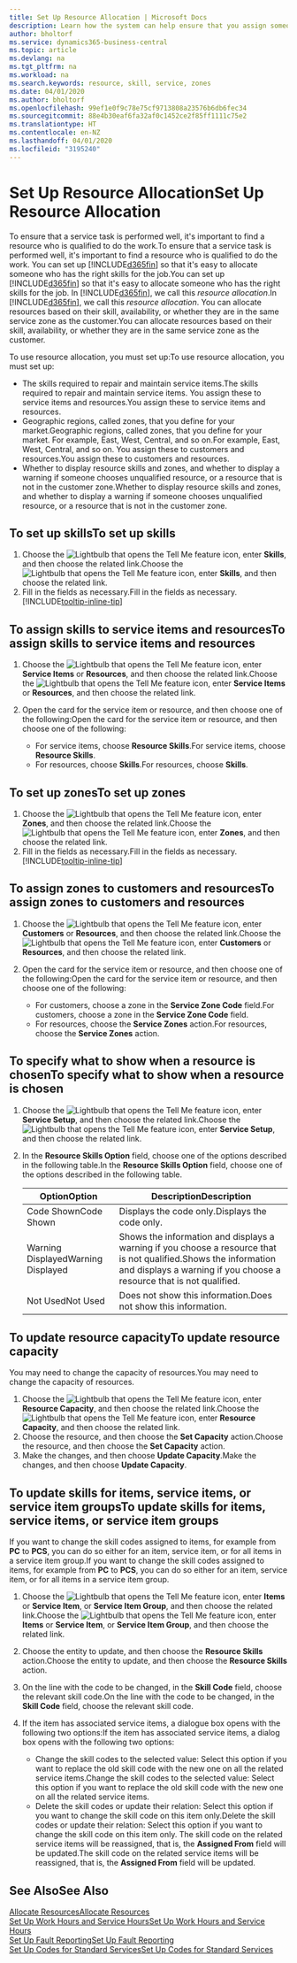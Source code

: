 ```yaml
---
title: Set Up Resource Allocation | Microsoft Docs
description: Learn how the system can help ensure that you assign someone who has the skills required to provide a service.
author: bholtorf
ms.service: dynamics365-business-central
ms.topic: article
ms.devlang: na
ms.tgt_pltfrm: na
ms.workload: na
ms.search.keywords: resource, skill, service, zones
ms.date: 04/01/2020
ms.author: bholtorf
ms.openlocfilehash: 99ef1e0f9c78e75cf9713808a23576b6db6fec34
ms.sourcegitcommit: 88e4b30eaf6fa32af0c1452ce2f85ff1111c75e2
ms.translationtype: HT
ms.contentlocale: en-NZ
ms.lasthandoff: 04/01/2020
ms.locfileid: "3195240"
---
```

# <a name="set-up-resource-allocation"></a><span data-ttu-id="3757f-103">Set Up Resource Allocation</span><span class="sxs-lookup"><span data-stu-id="3757f-103">Set Up Resource Allocation</span></span>
<span data-ttu-id="3757f-104">To ensure that a service task is performed well, it's important to find a resource who is qualified to do the work.</span><span class="sxs-lookup"><span data-stu-id="3757f-104">To ensure that a service task is performed well, it's important to find a resource who is qualified to do the work.</span></span> <span data-ttu-id="3757f-105">You can set up [!INCLUDE[d365fin](includes/d365fin_md.md)] so that it's easy to allocate someone who has the right skills for the job.</span><span class="sxs-lookup"><span data-stu-id="3757f-105">You can set up [!INCLUDE[d365fin](includes/d365fin_md.md)] so that it's easy to allocate someone who has the right skills for the job.</span></span> <span data-ttu-id="3757f-106">In [!INCLUDE[d365fin](includes/d365fin_md.md)], we call this _resource allocation_.</span><span class="sxs-lookup"><span data-stu-id="3757f-106">In [!INCLUDE[d365fin](includes/d365fin_md.md)], we call this _resource allocation_.</span></span> <span data-ttu-id="3757f-107">You can allocate resources based on their skill, availability, or whether they are in the same service zone as the customer.</span><span class="sxs-lookup"><span data-stu-id="3757f-107">You can allocate resources based on their skill, availability, or whether they are in the same service zone as the customer.</span></span> 

<span data-ttu-id="3757f-108">To use resource allocation, you must set up:</span><span class="sxs-lookup"><span data-stu-id="3757f-108">To use resource allocation, you must set up:</span></span>  
  
* <span data-ttu-id="3757f-109">The skills required to repair and maintain service items.</span><span class="sxs-lookup"><span data-stu-id="3757f-109">The skills required to repair and maintain service items.</span></span> <span data-ttu-id="3757f-110">You assign these to service items and resources.</span><span class="sxs-lookup"><span data-stu-id="3757f-110">You assign these to service items and resources.</span></span>  
* <span data-ttu-id="3757f-111">Geographic regions, called zones, that you define for your market.</span><span class="sxs-lookup"><span data-stu-id="3757f-111">Geographic regions, called zones, that you define for your market.</span></span> <span data-ttu-id="3757f-112">For example, East, West, Central, and so on.</span><span class="sxs-lookup"><span data-stu-id="3757f-112">For example, East, West, Central, and so on.</span></span> <span data-ttu-id="3757f-113">You assign these to customers and resources.</span><span class="sxs-lookup"><span data-stu-id="3757f-113">You assign these to customers and resources.</span></span>  
* <span data-ttu-id="3757f-114">Whether to display resource skills and zones, and whether to display a warning if someone chooses unqualified resource, or a resource that is not in the customer zone.</span><span class="sxs-lookup"><span data-stu-id="3757f-114">Whether to display resource skills and zones, and whether to display a warning if someone chooses unqualified resource, or a resource that is not in the customer zone.</span></span>  

## <a name="to-set-up-skills"></a><span data-ttu-id="3757f-115">To set up skills</span><span class="sxs-lookup"><span data-stu-id="3757f-115">To set up skills</span></span>
1. <span data-ttu-id="3757f-116">Choose the ![Lightbulb that opens the Tell Me feature](media/ui-search/search_small.png "Tell me what you want to do") icon, enter **Skills**, and then choose the related link.</span><span class="sxs-lookup"><span data-stu-id="3757f-116">Choose the ![Lightbulb that opens the Tell Me feature](media/ui-search/search_small.png "Tell me what you want to do") icon, enter **Skills**, and then choose the related link.</span></span>  
2. <span data-ttu-id="3757f-117">Fill in the fields as necessary.</span><span class="sxs-lookup"><span data-stu-id="3757f-117">Fill in the fields as necessary.</span></span> [!INCLUDE[tooltip-inline-tip](includes/tooltip-inline-tip_md.md)]  

## <a name="to-assign-skills-to-service-items-and-resources"></a><span data-ttu-id="3757f-118">To assign skills to service items and resources</span><span class="sxs-lookup"><span data-stu-id="3757f-118">To assign skills to service items and resources</span></span>
1. <span data-ttu-id="3757f-119">Choose the ![Lightbulb that opens the Tell Me feature](media/ui-search/search_small.png "Tell me what you want to do") icon, enter **Service Items** or **Resources**, and then choose the related link.</span><span class="sxs-lookup"><span data-stu-id="3757f-119">Choose the ![Lightbulb that opens the Tell Me feature](media/ui-search/search_small.png "Tell me what you want to do") icon, enter **Service Items** or **Resources**, and then choose the related link.</span></span>  
2. <span data-ttu-id="3757f-120">Open the card for the service item or resource, and then choose one of the following:</span><span class="sxs-lookup"><span data-stu-id="3757f-120">Open the card for the service item or resource, and then choose one of the following:</span></span>  
  
    * <span data-ttu-id="3757f-121">For service items, choose **Resource Skills**.</span><span class="sxs-lookup"><span data-stu-id="3757f-121">For service items, choose **Resource Skills**.</span></span>  
    * <span data-ttu-id="3757f-122">For resources, choose **Skills**.</span><span class="sxs-lookup"><span data-stu-id="3757f-122">For resources, choose **Skills**.</span></span>  

## <a name="to-set-up-zones"></a><span data-ttu-id="3757f-123">To set up zones</span><span class="sxs-lookup"><span data-stu-id="3757f-123">To set up zones</span></span>
1. <span data-ttu-id="3757f-124">Choose the ![Lightbulb that opens the Tell Me feature](media/ui-search/search_small.png "Tell me what you want to do") icon, enter **Zones**, and then choose the related link.</span><span class="sxs-lookup"><span data-stu-id="3757f-124">Choose the ![Lightbulb that opens the Tell Me feature](media/ui-search/search_small.png "Tell me what you want to do") icon, enter **Zones**, and then choose the related link.</span></span>  
2. <span data-ttu-id="3757f-125">Fill in the fields as necessary.</span><span class="sxs-lookup"><span data-stu-id="3757f-125">Fill in the fields as necessary.</span></span> [!INCLUDE[tooltip-inline-tip](includes/tooltip-inline-tip_md.md)]  

## <a name="to-assign-zones-to-customers-and-resources"></a><span data-ttu-id="3757f-126">To assign zones to customers and resources</span><span class="sxs-lookup"><span data-stu-id="3757f-126">To assign zones to customers and resources</span></span> 
1. <span data-ttu-id="3757f-127">Choose the ![Lightbulb that opens the Tell Me feature](media/ui-search/search_small.png "Tell me what you want to do") icon, enter **Customers** or **Resources**, and then choose the related link.</span><span class="sxs-lookup"><span data-stu-id="3757f-127">Choose the ![Lightbulb that opens the Tell Me feature](media/ui-search/search_small.png "Tell me what you want to do") icon, enter **Customers** or **Resources**, and then choose the related link.</span></span>  
2. <span data-ttu-id="3757f-128">Open the card for the service item or resource, and then choose one of the following:</span><span class="sxs-lookup"><span data-stu-id="3757f-128">Open the card for the service item or resource, and then choose one of the following:</span></span>  
  
    * <span data-ttu-id="3757f-129">For customers, choose a zone in the **Service Zone Code** field.</span><span class="sxs-lookup"><span data-stu-id="3757f-129">For customers, choose a zone in the **Service Zone Code** field.</span></span>  
    * <span data-ttu-id="3757f-130">For resources, choose the **Service Zones** action.</span><span class="sxs-lookup"><span data-stu-id="3757f-130">For resources, choose the **Service Zones** action.</span></span>  

## <a name="to-specify-what-to-show-when-a-resource-is-chosen"></a><span data-ttu-id="3757f-131">To specify what to show when a resource is chosen</span><span class="sxs-lookup"><span data-stu-id="3757f-131">To specify what to show when a resource is chosen</span></span>
1. <span data-ttu-id="3757f-132">Choose the ![Lightbulb that opens the Tell Me feature](media/ui-search/search_small.png "Tell me what you want to do") icon, enter **Service Setup**, and then choose the related link.</span><span class="sxs-lookup"><span data-stu-id="3757f-132">Choose the ![Lightbulb that opens the Tell Me feature](media/ui-search/search_small.png "Tell me what you want to do") icon, enter **Service Setup**, and then choose the related link.</span></span> 
2. <span data-ttu-id="3757f-133">In the **Resource Skills Option** field, choose one of the options described in the following table.</span><span class="sxs-lookup"><span data-stu-id="3757f-133">In the **Resource Skills Option** field, choose one of the options described in the following table.</span></span>  
  
    |<span data-ttu-id="3757f-134">**Option**</span><span class="sxs-lookup"><span data-stu-id="3757f-134">**Option**</span></span>|<span data-ttu-id="3757f-135">**Description**</span><span class="sxs-lookup"><span data-stu-id="3757f-135">**Description**</span></span>|  
    |------------|-------------|  
    |<span data-ttu-id="3757f-136">Code Shown</span><span class="sxs-lookup"><span data-stu-id="3757f-136">Code Shown</span></span> | <span data-ttu-id="3757f-137">Displays the code only.</span><span class="sxs-lookup"><span data-stu-id="3757f-137">Displays the code only.</span></span>|  
    |<span data-ttu-id="3757f-138">Warning Displayed</span><span class="sxs-lookup"><span data-stu-id="3757f-138">Warning Displayed</span></span> | <span data-ttu-id="3757f-139">Shows the information and displays a warning if you choose a resource that is not qualified.</span><span class="sxs-lookup"><span data-stu-id="3757f-139">Shows the information and displays a warning if you choose a resource that is not qualified.</span></span>|  
    |<span data-ttu-id="3757f-140">Not Used</span><span class="sxs-lookup"><span data-stu-id="3757f-140">Not Used</span></span> | <span data-ttu-id="3757f-141">Does not show this information.</span><span class="sxs-lookup"><span data-stu-id="3757f-141">Does not show this information.</span></span>|  

## <a name="to-update-resource-capacity"></a><span data-ttu-id="3757f-142">To update resource capacity</span><span class="sxs-lookup"><span data-stu-id="3757f-142">To update resource capacity</span></span>  
<span data-ttu-id="3757f-143">You may need to change the capacity of resources.</span><span class="sxs-lookup"><span data-stu-id="3757f-143">You may need to change the capacity of resources.</span></span>  
  
1. <span data-ttu-id="3757f-144">Choose the ![Lightbulb that opens the Tell Me feature](media/ui-search/search_small.png "Tell me what you want to do") icon, enter **Resource Capacity**, and then choose the related link.</span><span class="sxs-lookup"><span data-stu-id="3757f-144">Choose the ![Lightbulb that opens the Tell Me feature](media/ui-search/search_small.png "Tell me what you want to do") icon, enter **Resource Capacity**, and then choose the related link.</span></span>  
2. <span data-ttu-id="3757f-145">Choose the resource, and then choose the **Set Capacity** action.</span><span class="sxs-lookup"><span data-stu-id="3757f-145">Choose the resource, and then choose the **Set Capacity** action.</span></span>  
3. <span data-ttu-id="3757f-146">Make the changes, and then choose **Update Capacity**.</span><span class="sxs-lookup"><span data-stu-id="3757f-146">Make the changes, and then choose **Update Capacity**.</span></span>  

## <a name="to-update-skills-for-items-service-items-or-service-item-groups"></a><span data-ttu-id="3757f-147">To update skills for items, service items, or service item groups</span><span class="sxs-lookup"><span data-stu-id="3757f-147">To update skills for items, service items, or service item groups</span></span>
<span data-ttu-id="3757f-148">If you want to change the skill codes assigned to items, for example from **PC** to **PCS**, you can do so either for an item, service item, or for all items in a service item group.</span><span class="sxs-lookup"><span data-stu-id="3757f-148">If you want to change the skill codes assigned to items, for example from **PC** to **PCS**, you can do so either for an item, service item, or for all items in a service item group.</span></span>  
  
1. <span data-ttu-id="3757f-149">Choose the ![Lightbulb that opens the Tell Me feature](media/ui-search/search_small.png "Tell me what you want to do") icon, enter **Items** or **Service Item**, or **Service Item Group**, and then choose the related link.</span><span class="sxs-lookup"><span data-stu-id="3757f-149">Choose the ![Lightbulb that opens the Tell Me feature](media/ui-search/search_small.png "Tell me what you want to do") icon, enter **Items** or **Service Item**, or **Service Item Group**, and then choose the related link.</span></span>  
2. <span data-ttu-id="3757f-150">Choose the entity to update, and then choose the **Resource Skills** action.</span><span class="sxs-lookup"><span data-stu-id="3757f-150">Choose the entity to update, and then choose the **Resource Skills** action.</span></span>  
3. <span data-ttu-id="3757f-151">On the line with the code to be changed, in the **Skill Code** field, choose the relevant skill code.</span><span class="sxs-lookup"><span data-stu-id="3757f-151">On the line with the code to be changed, in the **Skill Code** field, choose the relevant skill code.</span></span>  
4.  <span data-ttu-id="3757f-152">If the item has associated service items, a dialogue box opens with the following two options:</span><span class="sxs-lookup"><span data-stu-id="3757f-152">If the item has associated service items, a dialog box opens with the following two options:</span></span>  
  
    * <span data-ttu-id="3757f-153">Change the skill codes to the selected value: Select this option if you want to replace the old skill code with the new one on all the related service items.</span><span class="sxs-lookup"><span data-stu-id="3757f-153">Change the skill codes to the selected value: Select this option if you want to replace the old skill code with the new one on all the related service items.</span></span>  
    * <span data-ttu-id="3757f-154">Delete the skill codes or update their relation: Select this option if you want to change the skill code on this item only.</span><span class="sxs-lookup"><span data-stu-id="3757f-154">Delete the skill codes or update their relation: Select this option if you want to change the skill code on this item only.</span></span> <span data-ttu-id="3757f-155">The skill code on the related service items will be reassigned, that is, the **Assigned From** field will be updated.</span><span class="sxs-lookup"><span data-stu-id="3757f-155">The skill code on the related service items will be reassigned, that is, the **Assigned From** field will be updated.</span></span>  
  
## <a name="see-also"></a><span data-ttu-id="3757f-156">See Also</span><span class="sxs-lookup"><span data-stu-id="3757f-156">See Also</span></span>
[<span data-ttu-id="3757f-157">Allocate Resources</span><span class="sxs-lookup"><span data-stu-id="3757f-157">Allocate Resources</span></span>](service-how-to-allocate-resources.md)  
[<span data-ttu-id="3757f-158">Set Up Work Hours and Service Hours</span><span class="sxs-lookup"><span data-stu-id="3757f-158">Set Up Work Hours and Service Hours</span></span>](service-how-setup-work-service-hours.md)  
[<span data-ttu-id="3757f-159">Set Up Fault Reporting</span><span class="sxs-lookup"><span data-stu-id="3757f-159">Set Up Fault Reporting</span></span>](service-how-setup-fault-reporting.md)  
[<span data-ttu-id="3757f-160">Set Up Codes for Standard Services</span><span class="sxs-lookup"><span data-stu-id="3757f-160">Set Up Codes for Standard Services</span></span>](service-how-setup-service-coding.md)  
 

